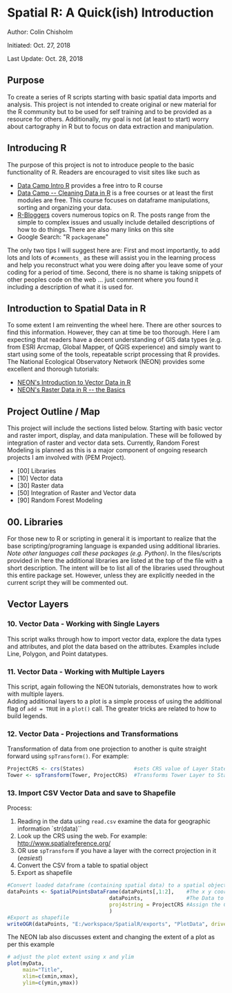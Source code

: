 # Spatial R: A Quick(ish) Introduction
Author: Colin Chisholm

Initiated: Oct. 27, 2018

Last Update: Oct. 28, 2018

## Purpose
To create a series of R scripts starting with basic spatial data imports and analysis.  This project is not intended to create original or new material for the R community but to be used for self training and to be provided as a resource for others.  Additionally, my goal is not (at least to start) worry about cartography in R but to focus on data extraction and manipulation.  

## Introducing R
The purpose of this project is not to introduce people to the basic functionality of R.  Readers are encouraged to visit sites like such as
   - [Data Camp Intro R](https://www.datacamp.com/courses/free-introduction-to-r) provides a free intro to R course
   - [Data Camp -- Cleaning Data in R](https://www.datacamp.com/courses/cleaning-data-in-r) is a free courses or at least the first modules are free.  This course focuses on dataframe manipulations, sorting and organizing your data.
   - [R-Bloggers](https://www.r-bloggers.com/) covers numerous topics on R.  The posts range from the simple to complex issues and usually include detailed descriptions of how to do things.  There are also many links on this site
   - Google Search: "R `packagename`"

The only two tips I will suggest here are: First and most importantly, to add lots and lots of `#comments_` as these will assist you in the learning process and help you reconstruct what you were doing after you leave some of your coding for a period of time. Second, there is no shame is taking snippets of other peoples code on the web ... just comment where you found it including a description of what it is used for.

## Introduction to Spatial Data in R
To some extent I am reinventing the wheel here.  There are other sources to find this information.  However, they can at time be too thorough.  Here I am expecting that readers have a decent understanding of GIS data types (e.g. from ESRI Arcmap, Global Mapper, of QGIS experience) and simply want to start using some of the tools, repeatable script processing that R provides.  The National Ecological Observatory Network (NEON) provides some excellent and thorough tutorials:

  - [NEON's Introduction to Vector Data in R](https://www.neonscience.org/vector-data-series)
  - [NEON's Raster Data in R -- the Basics](https://www.neonscience.org/raster-data-r)

## Project Outline / Map
This project will include the sections listed below.  Starting with basic vector and raster import, display, and data manipulation. These will be followed by integration of raster and vector data sets.  Currently, Random Forest Modeling is planned as this is a major component of ongoing research projects I am involved with (PEM Project).

  - [00] Libraries  
  - [10] Vector data
  - [30] Raster data
  - [50] Integration of Raster and Vector data
  - [90] Random Forest Modeling

## 00. Libraries
For those new to R or scripting in general it is important to realize that the base scripting/programing language is expanded using additional libraries.  _Note other languages call these packages (e.g. Python)_. In the files/scripts provided in here the additional libraries are listed at the top of the file with a short description. The intent will be to list all of the libraries used throughout this entire package set.  However, unless they are explicitly needed in the current script they will be commented out.

## Vector Layers
### 10. Vector Data - Working with Single Layers
This script walks through how to import vector data, explore the data types and attributes, and plot the data based on the attributes.  Examples include Line, Polygon, and Point datatypes.  

### 11. Vector Data - Working with Multiple Layers
This script, again following the NEON tutorials, demonstrates how to work with multiple layers.  
Adding additional layers to a plot is a simple process of using the additional flag of  `add = TRUE` in a `plot()` call.  The greater tricks are related to how to build legends.

### 12. Vector Data - Projections and Transformations
Transformation of data from one projection to another is quite straight forward using `spTransform()`. For example:

```R
ProjectCRS <- crs(States)                #sets CRS value of Layer States
Tower <- spTransform(Tower, ProjectCRS)  #Transforms Tower Layer to States the ProjectCRS
```

### 13. Import CSV Vector Data and save to Shapefile
Process:
1. Reading in the data using `read.csv` examine the data for geographic information `str(data)``
2. Look up the CRS using the web. For example: http://www.spatialreference.org/
3. OR use `spTransform` if you have a layer with the correct projection in it (_easiest_)
4. Convert the CSV from a table to spatial object
5. Export as shapefile

```R
#Convert loaded dataframe (containing spatial data) to a spatial object
dataPoints <- SpatialPointsDataFrame(dataPoints[,1:2],    #The x y coordinates
                                 dataPoints,              #The Data to assign
                                 proj4string = ProjectCRS #Assign the CRS
                                 )
#Export as shapefile
writeOGR(dataPoints, "E:/workspace/SpatialR/exports", "PlotData", driver = "ESRI Shapefile")
```

The NEON lab also discusses extent and changing the extent of a plot as per this example
```R
# adjust the plot extent using x and ylim
plot(myData,
     main="Title",
     xlim=c(xmin,xmax),
     ylim=c(ymin,ymax))
```
